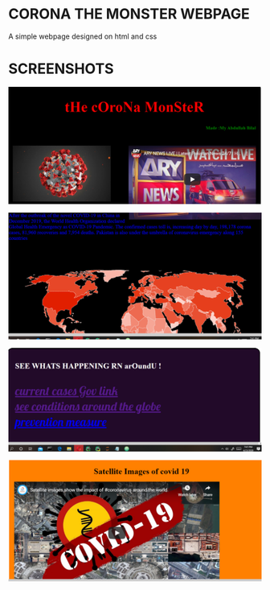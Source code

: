 # CORONA THE MONSTER WEBPAGE 

A simple webpage designed on html and css

# SCREENSHOTS
![](1.png)


![](2.png)


![](3.png)


![](4.png)
